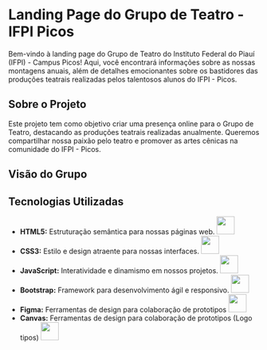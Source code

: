 # Landing Page do Grupo de Teatro - IFPI Picos


Bem-vindo à landing page do Grupo de Teatro do Instituto Federal do Piauí (IFPI) - Campus Picos! Aqui, você encontrará informações sobre as nossas montagens anuais, além de detalhes emocionantes sobre os bastidores das produções teatrais realizadas pelos talentosos alunos do IFPI - Picos.


## Sobre o Projeto

Este projeto tem como objetivo criar uma presença online para o Grupo de Teatro, destacando as produções teatrais realizadas anualmente. Queremos compartilhar nossa paixão pelo teatro e promover as artes cênicas na comunidade do IFPI - Picos.

##  Visão do Grupo


## Tecnologias Utilizadas

- **HTML5:** Estruturação semântica para nossas páginas web. <img src="./icone/html.png" width="36"/>
- **CSS3:** Estilo e design atraente para nossas interfaces. <img src="./icone/icons8-css3-96.png" width="36"/>
- **JavaScript:** Interatividade e dinamismo em nossos projetos. <img src="./icone/js.png" width="36"/>
- **Bootstrap:** Framework para desenvolvimento ágil e responsivo. <img src="./icone/icons8-logo-bootstrap-96.png" width="36"/>
- **Figma:** Ferramentas de design para colaboração de prototipos  <img src="./icone/icons8-figma-96.png" width="36"/>
- **Canvas:** Ferramentas de design para colaboração de prototipos (Logo tipos)  <img src="./icone/icons8-aplicativo-canva-64.png" width="36"/>

